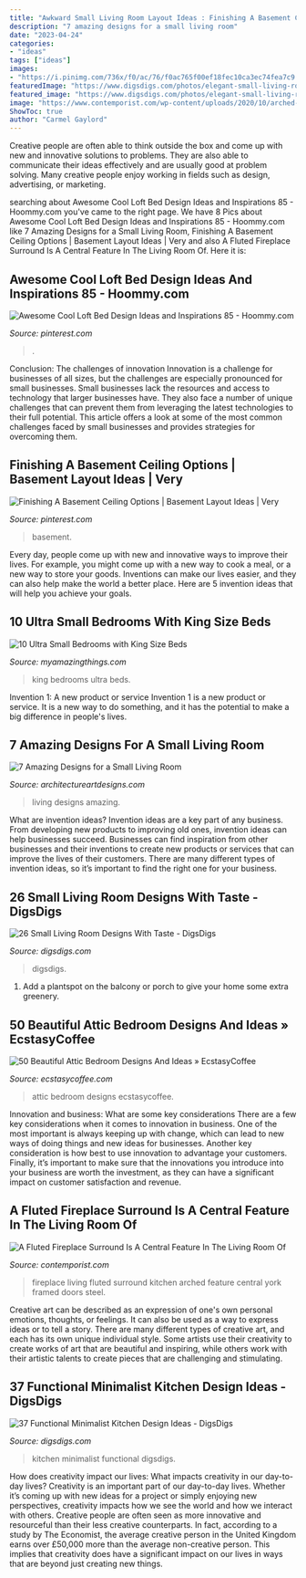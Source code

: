 ```yaml
---
title: "Awkward Small Living Room Layout Ideas : Finishing A Basement Ceiling Options"
description: "7 amazing designs for a small living room"
date: "2023-04-24"
categories:
- "ideas"
tags: ["ideas"]
images:
- "https://i.pinimg.com/736x/f0/ac/76/f0ac765f00ef18fec10ca3ec74fea7c9.jpg"
featuredImage: "https://www.digsdigs.com/photos/elegant-small-living-rooms-designs-22.jpg"
featured_image: "https://www.digsdigs.com/photos/elegant-small-living-rooms-designs-22.jpg"
image: "https://www.contemporist.com/wp-content/uploads/2020/10/arched-doorway-kitchen-201020-1157-06.jpg"
ShowToc: true
author: "Carmel Gaylord"
---
```



Creative people are often able to think outside the box and come up with new and innovative solutions to problems. They are also able to communicate their ideas effectively and are usually good at problem solving. Many creative people enjoy working in fields such as design, advertising, or marketing.

	

		
searching about Awesome Cool Loft Bed Design Ideas and Inspirations 85 - Hoommy.com you've came to the right page. We have 8 Pics about Awesome Cool Loft Bed Design Ideas and Inspirations 85 - Hoommy.com like 7 Amazing Designs for a Small Living Room, Finishing A Basement Ceiling Options | Basement Layout Ideas | Very and also A Fluted Fireplace Surround Is A Central Feature In The Living Room Of. Here it is:
		
    
## Awesome Cool Loft Bed Design Ideas And Inspirations 85 - Hoommy.com

<img loading=lazy src="https://i.pinimg.com/736x/a1/fc/30/a1fc3065628748d6a5bec99219131e4e.jpg" onerror="this.onerror=null;this.src='https://tse1.mm.bing.net/th?id=OIP.2s6807zTqWsxMAFt4urUmwHaKG&amp;pid=15.1';" alt="Awesome Cool Loft Bed Design Ideas and Inspirations 85 - Hoommy.com">

_Source: pinterest.com_

>. 

	

Conclusion: The challenges of innovation
Innovation is a challenge for businesses of all sizes, but the challenges are especially pronounced for small businesses. Small businesses lack the resources and access to technology that larger businesses have. They also face a number of unique challenges that can prevent them from leveraging the latest technologies to their full potential. This article offers a look at some of the most common challenges faced by small businesses and provides strategies for overcoming them.

    
## Finishing A Basement Ceiling Options | Basement Layout Ideas | Very

<img loading=lazy src="https://i.pinimg.com/736x/f0/ac/76/f0ac765f00ef18fec10ca3ec74fea7c9.jpg" onerror="this.onerror=null;this.src='https://tse1.mm.bing.net/th?id=OIP.2hX2rWAIcpqUJ5K-uPDLMwHaFi&amp;pid=15.1';" alt="Finishing A Basement Ceiling Options | Basement Layout Ideas | Very">

_Source: pinterest.com_

>basement. 

	

Every day, people come up with new and innovative ways to improve their lives. For example, you might come up with a new way to cook a meal, or a new way to store your goods. Inventions can make our lives easier, and they can also help make the world a better place. Here are 5 invention ideas that will help you achieve your goals.

    
## 10 Ultra Small Bedrooms With King Size Beds

<img loading=lazy src="http://myamazingthings.com/wp-content/uploads/2017/01/room2-1.jpg" onerror="this.onerror=null;this.src='https://tse2.mm.bing.net/th?id=OIP.Wof5LAlI2Hn8xSodAHwP4AHaJP&amp;pid=15.1';" alt="10 Ultra Small Bedrooms with King Size Beds">

_Source: myamazingthings.com_

>king bedrooms ultra beds. 

	

Invention 1: A new product or service
Invention 1 is a new product or service. It is a new way to do something, and it has the potential to make a big difference in people's lives.

    
## 7 Amazing Designs For A Small Living Room

<img loading=lazy src="http://www.architectureartdesigns.com/wp-content/uploads/2019/07/small-room-2.jpg" onerror="this.onerror=null;this.src='https://tse2.mm.bing.net/th?id=OIP.jflyDUrZPikWIpqwOVMiAgHaL-&amp;pid=15.1';" alt="7 Amazing Designs for a Small Living Room">

_Source: architectureartdesigns.com_

>living designs amazing. 

	

What are invention ideas?
Invention ideas are a key part of any business. From developing new products to improving old ones, invention ideas can help businesses succeed. Businesses can find inspiration from other businesses and their inventions to create new products or services that can improve the lives of their customers. There are many different types of invention ideas, so it’s important to find the right one for your business.

    
## 26 Small Living Room Designs With Taste - DigsDigs

<img loading=lazy src="https://www.digsdigs.com/photos/elegant-small-living-rooms-designs-22.jpg" onerror="this.onerror=null;this.src='https://tse1.mm.bing.net/th?id=OIP.cdsFaJ1T8amU18IiHf57dgHaJ3&amp;pid=15.1';" alt="26 Small Living Room Designs With Taste - DigsDigs">

_Source: digsdigs.com_

>digsdigs. 

	

1. Add a plantspot on the balcony or porch to give your home some extra greenery.

    
## 50 Beautiful Attic Bedroom Designs And Ideas » EcstasyCoffee

<img loading=lazy src="https://i0.wp.com/www.ecstasycoffee.com/wp-content/uploads/2016/10/Attic-Bedroom-Designs-14.jpg?resize=475,713" onerror="this.onerror=null;this.src='https://tse2.mm.bing.net/th?id=OIP.b9nk9ht5-qW0jTdgzGvGxgHaLH&amp;pid=15.1';" alt="50 Beautiful Attic Bedroom Designs And Ideas » EcstasyCoffee">

_Source: ecstasycoffee.com_

>attic bedroom designs ecstasycoffee. 

	

Innovation and business: What are some key considerations
There are a few key considerations when it comes to innovation in business. One of the most important is always keeping up with change, which can lead to new ways of doing things and new ideas for businesses. Another key consideration is how best to use innovation to advantage your customers. Finally, it’s important to make sure that the innovations you introduce into your business are worth the investment, as they can have a significant impact on customer satisfaction and revenue.

    
## A Fluted Fireplace Surround Is A Central Feature In The Living Room Of

<img loading=lazy src="https://www.contemporist.com/wp-content/uploads/2020/10/arched-doorway-kitchen-201020-1157-06.jpg" onerror="this.onerror=null;this.src='https://tse3.mm.bing.net/th?id=OIP.OfuPWPI_8JGQASMenW3veQHaJ4&amp;pid=15.1';" alt="A Fluted Fireplace Surround Is A Central Feature In The Living Room Of">

_Source: contemporist.com_

>fireplace living fluted surround kitchen arched feature central york framed doors steel. 

	

Creative art can be described as an expression of one's own personal emotions, thoughts, or feelings. It can also be used as a way to express ideas or to tell a story. There are many different types of creative art, and each has its own unique individual style. Some artists use their creativity to create works of art that are beautiful and inspiring, while others work with their artistic talents to create pieces that are challenging and stimulating.

    
## 37 Functional Minimalist Kitchen Design Ideas - DigsDigs

<img loading=lazy src="https://www.digsdigs.com/photos/functional-minimalist-kitchen-design-ideas-3-554x831.jpg" onerror="this.onerror=null;this.src='https://tse3.mm.bing.net/th?id=OIP.waXEZ5jzivOLMWZ2JED37AHaLH&amp;pid=15.1';" alt="37 Functional Minimalist Kitchen Design Ideas - DigsDigs">

_Source: digsdigs.com_

>kitchen minimalist functional digsdigs. 

	

How does creativity impact our lives: What impacts creativity in our day-to-day lives?
Creativity is an important part of our day-to-day lives. Whether it’s coming up with new ideas for a project or simply enjoying new perspectives, creativity impacts how we see the world and how we interact with others. Creative people are often seen as more innovative and resourceful than their less creative counterparts. In fact, according to a study by The Economist, the average creative person in the United Kingdom earns over £50,000 more than the average non-creative person. This implies that creativity does have a significant impact on our lives in ways that are beyond just creating new things.

